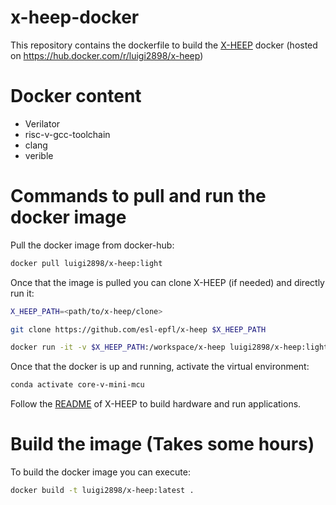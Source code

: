 # x-heep-docker
This repository contains the dockerfile to build the [X-HEEP](https://github.com/esl-epfl/x-heep) docker (hosted on https://hub.docker.com/r/luigi2898/x-heep)

# Docker content

- Verilator
- risc-v-gcc-toolchain
- clang
- verible


# Commands to pull and run the docker image

Pull the docker image from docker-hub:

```bash
docker pull luigi2898/x-heep:light
```

Once that the image is pulled you can clone X-HEEP (if needed) and directly run it:

```bash
X_HEEP_PATH=<path/to/x-heep/clone>

git clone https://github.com/esl-epfl/x-heep $X_HEEP_PATH

docker run -it -v $X_HEEP_PATH:/workspace/x-heep luigi2898/x-heep:light
```

Once that the docker is up and running, activate the virtual environment:

```bash
conda activate core-v-mini-mcu
```

Follow the [README](https://github.com/esl-epfl/x-heep) of X-HEEP to build hardware and run applications.

# Build the image (Takes some hours)

To build the docker image you can execute:

```bash
docker build -t luigi2898/x-heep:latest .
```


